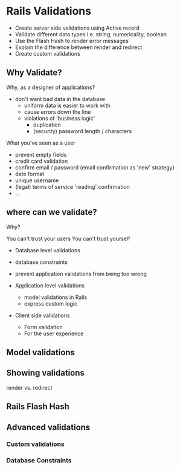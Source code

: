 # Rails Validations

- Create server side validations using Active record
- Validate different data types i.e. string, numericality, boolean
- Use the Flash Hash to render error messages
- Explain the difference between render and redirect
- Create custom validations

## Why Validate?


Why, as a designer of applications?
- don't want bad data in the database
  - uniform data is easier to work with
  - cause errors down the line
  - violations of 'business logic'
    - duplication
    - (security) password length / characters


What you've seen as a user
- prevent empty fields
- credit card validation
- confirm email / password (email confirmation as 'new' strategy)
- date format
- unique username
- (legal) terms of service 'reading' confirmation
- ...


## where can we validate?

Why?

You can't trust your users
You can't trust yourself

- Database level validations
 - database constraints
 - prevent application validations from being too wrong

- Application level validations
  - model validations in Rails
  - express custom logic

- Client side validations
  - Form validation
  - For the user experience


## Model validations


## Showing validations

render vs. redirect

## Rails Flash Hash

## Advanced validations

### Custom validations

### Database Constraints
